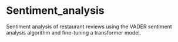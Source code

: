# Sentiment_analysis

Sentiment analysis of restaurant reviews using the VADER sentiment analysis algorithm and fine-tuning a transformer model.
